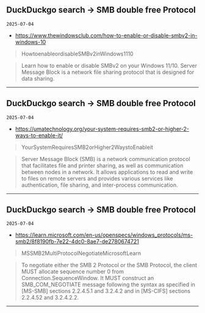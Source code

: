 ## DuckDuckgo search -> SMB double free Protocol
`2025-07-04`

* https://www.thewindowsclub.com/how-to-enable-or-disable-smbv2-in-windows-10

<blockquote>
 HowtoenableordisableSMBv2inWindows1110
</blockquote>
<blockquote>
Learn how to enable or disable SMBv2 on your Windows 11/10. Server Message Block is a network file sharing protocol that is designed for data sharing.
</blockquote>

---

## DuckDuckgo search -> SMB double free Protocol
`2025-07-04`

* https://umatechnology.org/your-system-requires-smb2-or-higher-2-ways-to-enable-it/

<blockquote>
 YourSystemRequiresSMB2orHigher2WaystoEnableit
</blockquote>
<blockquote>
Server Message Block (SMB) is a network communication protocol that facilitates file and printer sharing, as well as communication between nodes in a network. It allows applications to read and write to files on remote servers and provides various services like authentication, file sharing, and inter-process communication.
</blockquote>

---

## DuckDuckgo search -> SMB double free Protocol
`2025-07-04`

* https://learn.microsoft.com/en-us/openspecs/windows_protocols/ms-smb2/8f8190fb-7e22-4dc0-8ae7-de2780674721

<blockquote>
 MSSMB2MultiProtocolNegotiateMicrosoftLearn
</blockquote>
<blockquote>
To negotiate either the SMB 2 Protocol or the SMB Protocol, the client MUST allocate sequence number 0 from Connection.SequenceWindow. It MUST construct an SMB_COM_NEGOTIATE message following the syntax as specified in [MS-SMB] sections 2.2.4.5.1 and 3.2.4.2 and in [MS-CIFS] sections 2.2.4.52 and 3.2.4.2.2.
</blockquote>

---

